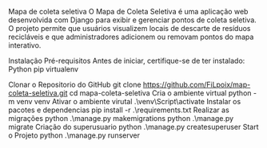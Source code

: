 Mapa de coleta seletiva
O Mapa de Coleta Seletiva é uma aplicação web desenvolvida com Django para exibir e gerenciar pontos de coleta seletiva. O projeto permite que usuários visualizem locais de descarte de resíduos recicláveis e que administradores adicionem ou removam pontos do mapa interativo. 

Instalação
Pré-requisitos
Antes de iniciar, certifique-se de ter instalado:
Python
pip
virtualenv

Clonar o Repositorio do GitHub
git clone https://github.com/FiLpoix/map-coleta-seletiva.git
cd mapa-coleta-seletiva
Cria o ambiente virtual
python -m venv venv
Ativar o ambiente virutal
.\venv\Script\activate
Instalar os pacotes e dependencias
pip install -r .\requirements.txt
Realizar as migrações
python .\manage.py makemigrations
python .\manage.py migrate
Criação do superusuario
python .\manage.py createsuperuser
Start o Projeto
python .\manage.py runserver